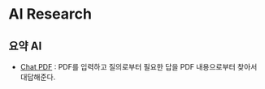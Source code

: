 # AI Research

## 요약 AI
- [Chat PDF](https://www.chatpdf.com/) : PDF를 입력하고 질의로부터 필요한 답을 PDF 내용으로부터 찾아서 대답해준다.

